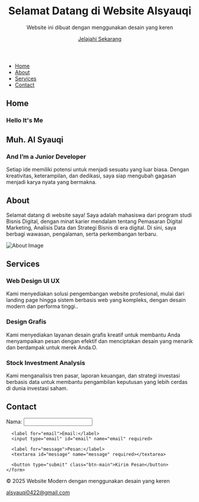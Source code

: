 <html lang="en">
<head>
  <meta charset="UTF-8">
  <meta name="viewport" content="width=device-width, initial-scale=1.0">
  <meta name="author" content="Syauqi">
  <meta name="description" content="Website dengan Desain Keren">
  <meta name="keywords" content="HTML, CSS, modern, website">
  <title>Website Modern dengan 100 Tag HTML</title>
  <link rel="stylesheet" href="style.css">
</head>
<body>
  <header class="hero">
    <div class="hero-content">
      <h1>Selamat Datang di Website Alsyauqi</h1>
      <p>Website ini dibuat dengan menggunakan desain yang keren</p>
      <a href="#about" class="btn-main">Jelajahi Sekarang</a>
    </div>
  </header>

  <nav>
    <ul>
      <li><a href="#home">Home</a></li>
      <li><a href="#about">About</a></li>
      <li><a href="#services">Services</a></li>
      <li><a href="#contact">Contact</a></li>
    </ul>
  </nav>

  <section id="home" class="content-section">
    <h2>Home</h2>
    <h3>Hello It's Me</h3>
    <h1>Muh. Al Syauqi</h1>
    <h3>And I’m a <span>Junior Developer</span></h3>
    <p>Setiap ide memiliki potensi untuk menjadi sesuatu yang luar biasa. Dengan kreativitas, keterampilan, dan dedikasi, saya siap mengubah gagasan menjadi karya nyata yang bermakna.</p>
  </section>

  <section id="about" class="content-section">
    <h2>About</h2>
    <p>Selamat datang di website saya! Saya adalah mahasiswa dari program studi Bisnis Digital, dengan minat karier mendalam tentang Pemasaran Digital Marketing, Analisis Data dan Strategi Bisnis di era digital. Di sini, saya berbagi wawasan, pengalaman, serta perkembangan terbaru.</p>
    <img src="https://via.placeholder.com/600x300" alt="About Image" class="img-responsive">
  </section>

  <section id="services" class="content-section">
    <h2>Services</h2>
    <div class="service-cards">
      <div class="service-card">
        <h3>Web Design UI UX</h3>
        <p>Kami menyediakan solusi pengembangan website profesional, mulai dari landing page hingga sistem berbasis web yang kompleks, dengan desain modern dan performa tinggi..</p>
      </div>
      <div class="service-card">
        <h3>Design Grafis</h3>
        <p>Kami menyediakan layanan desain grafis kreatif untuk membantu Anda menyampaikan pesan dengan efektif dan menciptakan desain yang menarik dan berdampak untuk merek Anda.O.</p>
      </div>
      <div class="service-card">
        <h3>Stock Investment Analysis</h3>
        <p>Kami menganalisis tren pasar, laporan keuangan, dan strategi investasi berbasis data untuk membantu pengambilan keputusan yang lebih cerdas di dunia investasi saham.</p>
      </div>
    </div>
  </section>

  <section id="contact" class="content-section">
    <h2>Contact</h2>
    <form>
      <label for="name">Nama:</label>
      <input type="text" id="name" name="name" required>
      
      <label for="email">Email:</label>
      <input type="email" id="email" name="email" required>
      
      <label for="message">Pesan:</label>
      <textarea id="message" name="message" required></textarea>
      
      <button type="submit" class="btn-main">Kirim Pesan</button>
    </form>
  </section>

  <footer class="footer">
    <div class="footer-content">
      <p>&copy; 2025 Website Modern dengan menggunakan desain yang keren</p>
      <a href="@alsyauqi0422@gmail.com">alsyauqi0422@gmail.com</a>
    </div>
  </footer>

</body>
</html>
